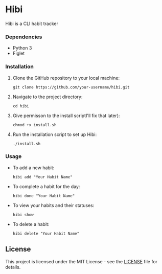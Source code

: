 # Hibi

Hibi is a CLI habit tracker

### Dependencies

- Python 3
- Figlet 

### Installation

1. Clone the GitHub repository to your local machine:

    ```shell
    git clone https://github.com/your-username/hibi.git
    ```

2. Navigate to the project directory:

    ```
    cd hibi
    ```

3. Give permisson to the install scriptI'll fix that later):

    ```
    chmod +x install.sh
    ```

4. Run the installation script to set up Hibi:

    ```
    ./install.sh
    ```

### Usage

- To add a new habit:

    ```
    hibi add "Your Habit Name"
    ```

- To complete a habit for the day:

    ```
    hibi done "Your Habit Name"
    ```

- To view your habits and their statuses:

    ```
    hibi show
    ```

- To delete a habit:

    ```
    hibi delete "Your Habit Name"
    ```

## License

This project is licensed under the MIT License - see the [LICENSE](LICENSE) file for details.
